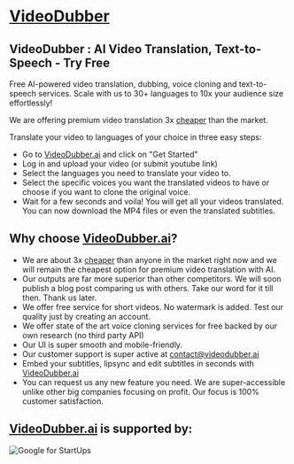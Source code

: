 # [VideoDubber](https://videodubber.ai)
## VideoDubber : AI Video Translation, Text-to-Speech - Try Free

Free AI-powered video translation, dubbing, voice cloning and text-to-speech services. Scale with us to 30+ languages to 10x your audience size effortlessly!

We are offering premium video translation 3x [cheaper](https://videodubber.ai/pricing/) than the market.

Translate your video to languages of your choice in three easy steps:

- Go to [VideoDubber.ai](https://videodubber.ai) and click on "Get Started"
- Log in and upload your video (or submit youtube link)
- Select the languages you need to translate your video to.
- Select the specific voices you want the translated videos to have or choose if you want to clone the original voice.
- Wait for a few seconds and voila! You will get all your videos translated. You can now download the MP4 files or even the translated subtitles.

## Why choose [VideoDubber.ai](https://videodubber.ai)?

- We are about 3x [cheaper](https://videodubber.ai/pricing/) than anyone in the market right now and we will remain the cheapest option for premium video translation with AI.
- Our outputs are far more superior than other competitors. We will soon publish a blog post comparing us with others. Take our word for it till then. Thank us later.
- We offer free service for short videos. No watermark is added. Test our quality just by creating an account.
- We offer state of the art voice cloning services for free backed by our own research (no third party API)
- Our UI is super smooth and mobile-friendly.
- Our customer support is super active at [contact@videodubber.ai](mailto:contact@videodubber.ai)
- Embed your subtitles, lipsync and edit subtitles in seconds with [VideoDubber.ai](https://videodubber.ai)
- You can request us any new feature you need. We are super-accessible unlike other big companies focusing on profit. Our focus is 100% customer satisfaction.

## [VideoDubber.ai](https://videodubber.ai) is supported by:
![Google for StartUps](https://upload.wikimedia.org/wikipedia/commons/b/b6/Google_for_Startups_logo.svg "Google for StartUps")


